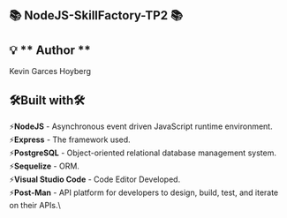 ## :books: NodeJS-SkillFactory-TP2 :books:

## :bulb: ** Author **
Kevin Garces Hoyberg

## 🛠️Built with🛠️

:zap:**NodeJS** - Asynchronous event driven JavaScript runtime environment.\
:zap:**Express** - The framework used.\
:zap:**PostgreSQL** - Object-oriented relational database management system.\
:zap:**Sequelize** - ORM.\
:zap:**Visual Studio Code** - Code Editor Developed.\
:zap:**Post-Man** - API platform for developers to design, build, test, and iterate on their APIs.\

